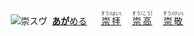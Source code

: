 <kbd><img src="lv1.svg" width="2" height="24"><img src="https://glyphwiki.org/glyph/u5d07.svg" width="24" height="24" alt="崇"></kbd><kbd>スウ゚</div></kbd> <img src="lv1.svg">[**あが**める](https://jisho.org/search/崇める)　 <img src="lv0.svg">[<ruby>崇拝<rt>すう/はい\\</rt></ruby>](https://jisho.org/search/崇拝)</ins>　<img src="lv1.svg">[<ruby>崇高<rt>すう/こう|</rt></ruby>](https://jisho.org/search/崇高)　<img src="lv2.svg">[<ruby>崇敬<rt>すう/けい\\</rt></ruby>](https://jisho.org/search/崇敬)



